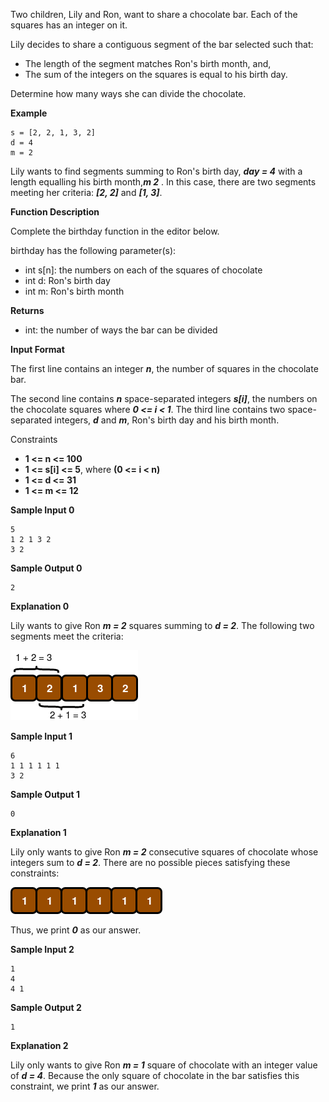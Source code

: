 Two children, Lily and Ron, want to share a chocolate bar. Each of the squares has an integer on it.

Lily decides to share a contiguous segment of the bar selected such that:

- The length of the segment matches Ron's birth month, and,
- The sum of the integers on the squares is equal to his birth day.

Determine how many ways she can divide the chocolate.

**Example**

```
s = [2, 2, 1, 3, 2]
d = 4
m = 2
```

Lily wants to find segments summing to Ron's birth day, ***day = 4*** with a length equalling his birth month,***m 2*** . In this case, there are two segments meeting her criteria: ***[2, 2]*** and ***[1, 3]***.

**Function Description**

Complete the birthday function in the editor below.

birthday has the following parameter(s):

- int s[n]: the numbers on each of the squares of chocolate
- int d: Ron's birth day
- int m: Ron's birth month

**Returns**

- int: the number of ways the bar can be divided

**Input Format**

The first line contains an integer ***n***, the number of squares in the chocolate bar.

The second line contains ***n*** space-separated integers ***s[i]***, the numbers on the chocolate squares where ***0 <= i < 1***.
The third line contains two space-separated integers, ***d*** and ***m***, Ron's birth day and his birth month.

Constraints

- **1 <= n <= 100**
- **1 <= s[i] <= 5**, where **(0 <= i < n)**
- **1 <= d <= 31**
- **1 <= m <= 12**

**Sample Input 0**

```
5
1 2 1 3 2
3 2
```

**Sample Output 0**

```
2
```

**Explanation 0**

Lily wants to give Ron ***m = 2*** squares summing to ***d = 2***. The following two segments meet the criteria:

![Explanation 0](./explanation-0.png)

**Sample Input 1**

```
6
1 1 1 1 1 1
3 2
```

**Sample Output 1**

```
0
```

**Explanation 1**

Lily only wants to give Ron ***m = 2*** consecutive squares of chocolate whose integers sum to ***d = 2***. There are no possible pieces satisfying these constraints:

![Explanation 0](./explanation-1.png)

Thus, we print ***0*** as our answer.

**Sample Input 2**

```
1
4
4 1
```

**Sample Output 2**

```
1
```

**Explanation 2**

Lily only wants to give Ron ***m = 1*** square of chocolate with an integer value of ***d = 4***. Because the only square of chocolate in the bar satisfies this constraint, we print ***1*** as our answer.